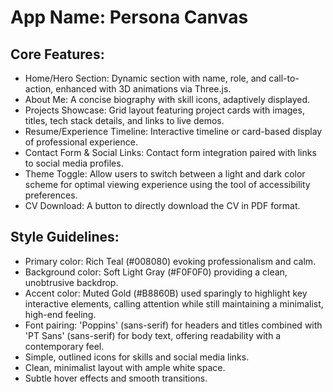 # **App Name**: Persona Canvas

## Core Features:

- Home/Hero Section: Dynamic section with name, role, and call-to-action, enhanced with 3D animations via Three.js.
- About Me: A concise biography with skill icons, adaptively displayed.
- Projects Showcase: Grid layout featuring project cards with images, titles, tech stack details, and links to live demos.
- Resume/Experience Timeline: Interactive timeline or card-based display of professional experience.
- Contact Form & Social Links: Contact form integration paired with links to social media profiles.
- Theme Toggle: Allow users to switch between a light and dark color scheme for optimal viewing experience using the tool of accessibility preferences.
- CV Download: A button to directly download the CV in PDF format.

## Style Guidelines:

- Primary color: Rich Teal (#008080) evoking professionalism and calm.
- Background color: Soft Light Gray (#F0F0F0) providing a clean, unobtrusive backdrop.
- Accent color: Muted Gold (#B8860B) used sparingly to highlight key interactive elements, calling attention while still maintaining a minimalist, high-end feeling.
- Font pairing: 'Poppins' (sans-serif) for headers and titles combined with 'PT Sans' (sans-serif) for body text, offering readability with a contemporary feel.
- Simple, outlined icons for skills and social media links.
- Clean, minimalist layout with ample white space.
- Subtle hover effects and smooth transitions.